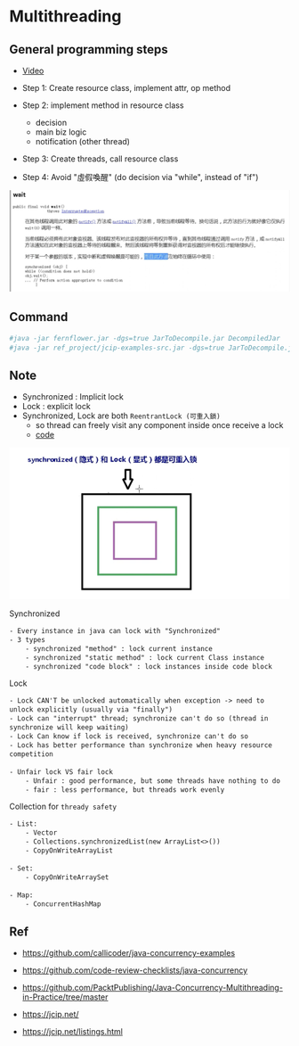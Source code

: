 # Multithreading

## General programming steps

- [Video](https://youtu.be/Qxj3CXqh4Wk?si=zoFHx85gSB6tUZVT&t=575)

- Step 1: Create resource class, implement attr, op method
- Step 2: implement method in resource class
	- decision
	- main biz logic
	- notification (other thread)
- Step 3: Create threads, call resource class
- Step 4: Avoid "虛假喚醒" (do decision via "while", instead of "if")

<p ><img src ="https://github.com/yennanliu/JavaHelloWorld/blob/main/doc/pic/spurious_wakeup.png"></p>

## Command

```bash
#java -jar fernflower.jar -dgs=true JarToDecompile.jar DecompiledJar
#java -jar ref_project/jcip-examples-src.jar -dgs=true JarToDecompile.jar DecompiledJar
```

## Note

- Synchronized : Implicit lock
- Lock : explicit lock
- Synchronized, Lock are both `ReentrantLock (可重入鎖)`
	- so thread can freely visit any component inside once receive a lock
	- [code](https://github.com/yennanliu/JavaHelloWorld/blob/main/dev_projects/multithreading/Multithreading/src/main/java/com/yen/atguigu/lock/course20/SyncLockDemo.java#L24)

<p ><img src ="https://github.com/yennanliu/JavaHelloWorld/blob/main/doc/pic/ReentrantLock.png"></p>

Synchronized

	- Every instance in java can lock with "Synchronized" 
	- 3 types
		- synchronized "method" : lock current instance 
		- synchronized "static method" : lock current Class instance 
		- synchronized "code block" : lock instances inside code block

Lock

	- Lock CAN'T be unlocked automatically when exception -> need to unlock explicitly (usually via "finally")
	- Lock can "interrupt" thread; synchronize can't do so (thread in synchronize will keep waiting)
	- Lock Can know if lock is received, synchronize can't do so
	- Lock has better performance than synchronize when heavy resource competition

	- Unfair lock VS fair lock
		- Unfair : good performance, but some threads have nothing to do
		- fair : less performance, but threads work evenly

Collection for `thready safety`

	- List:
		- Vector
		- Collections.synchronizedList(new ArrayList<>())
		- CopyOnWriteArrayList

	- Set:
		- CopyOnWriteArraySet

	- Map:
		- ConcurrentHashMap

## Ref

- https://github.com/callicoder/java-concurrency-examples
- https://github.com/code-review-checklists/java-concurrency

- https://github.com/PacktPublishing/Java-Concurrency-Multithreading-in-Practice/tree/master
- https://jcip.net/
- https://jcip.net/listings.html